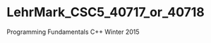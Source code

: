 LehrMark_CSC5_40717_or_40718
=============================

Programming Fundamentals C++ Winter 2015
